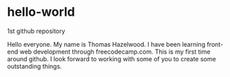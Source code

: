 # hello-world
1st github repository

Hello everyone. My name is Thomas Hazelwood. I have been learning front-end web development through
freecodecamp.com. This is my first time around github. I look forward to working with some of you
to create some outstanding things. 
